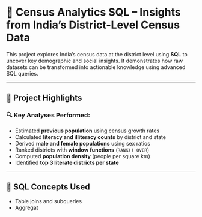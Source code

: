 # 🧠 Census Analytics SQL – Insights from India’s District-Level Census Data

This project explores India’s census data at the district level using **SQL** to uncover key demographic and social insights. It demonstrates how raw datasets can be transformed into actionable knowledge using advanced SQL queries.

---

## 📌 Project Highlights

### 🔍 Key Analyses Performed:
- Estimated **previous population** using census growth rates  
- Calculated **literacy and illiteracy counts** by district and state  
- Derived **male and female populations** using sex ratios  
- Ranked districts with **window functions** (`RANK() OVER`)  
- Computed **population density** (people per square km)  
- Identified **top 3 literate districts per state**

---

## 🧠 SQL Concepts Used
- Table joins and subqueries  
- Aggregat

